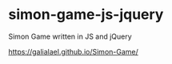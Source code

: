 # simon-game-js-jquery
Simon Game written in JS and jQuery

https://galialael.github.io/Simon-Game/

